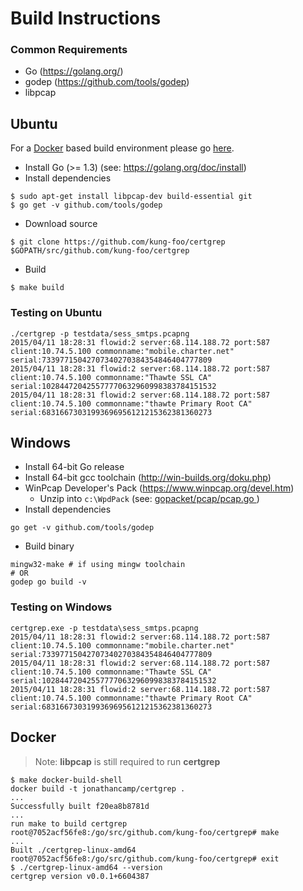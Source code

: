 Build Instructions
==================

### Common Requirements
* Go (https://golang.org/)
* godep (https://github.com/tools/godep)
* libpcap

Ubuntu
------

For a [Docker](https://www.docker.com/) based build environment please go [here](#Docker).

* Install Go (>= 1.3) (see: https://golang.org/doc/install)
* Install dependencies
```
$ sudo apt-get install libpcap-dev build-essential git
$ go get -v github.com/tools/godep
```
* Download source
```
$ git clone https://github.com/kung-foo/certgrep $GOPATH/src/github.com/kung-foo/certgrep
```
* Build
```
$ make build
```

### Testing on Ubuntu

```
./certgrep -p testdata/sess_smtps.pcapng
2015/04/11 18:28:31 flowid:2 server:68.114.188.72 port:587 client:10.74.5.100 commonname:"mobile.charter.net" serial:73397715042707340270384354846404777809
2015/04/11 18:28:31 flowid:2 server:68.114.188.72 port:587 client:10.74.5.100 commonname:"Thawte SSL CA" serial:102844720425577770632960998383784151532
2015/04/11 18:28:31 flowid:2 server:68.114.188.72 port:587 client:10.74.5.100 commonname:"thawte Primary Root CA" serial:68316673031993696956121215362381360273
```

Windows
-------
* Install 64-bit Go release
* Install 64-bit gcc toolchain (http://win-builds.org/doku.php)
* WinPcap Developer's Pack (https://www.winpcap.org/devel.htm)
    * Unzip into `c:\WpdPack` (see: [gopacket/pcap/pcap.go ](https://github.com/google/gopacket/blob/master/pcap/pcap.go#L15))
* Install dependencies
```
go get -v github.com/tools/godep
```
* Build binary
```
mingw32-make # if using mingw toolchain
# OR
godep go build -v
```

### Testing on Windows

```
certgrep.exe -p testdata\sess_smtps.pcapng
2015/04/11 18:28:31 flowid:2 server:68.114.188.72 port:587 client:10.74.5.100 commonname:"mobile.charter.net" serial:73397715042707340270384354846404777809
2015/04/11 18:28:31 flowid:2 server:68.114.188.72 port:587 client:10.74.5.100 commonname:"Thawte SSL CA" serial:102844720425577770632960998383784151532
2015/04/11 18:28:31 flowid:2 server:68.114.188.72 port:587 client:10.74.5.100 commonname:"thawte Primary Root CA" serial:68316673031993696956121215362381360273
```

Docker
------
> Note: **libpcap** is still required to run **certgrep**

```
$ make docker-build-shell
docker build -t jonathancamp/certgrep .
...
Successfully built f20ea8b8781d
...
run make to build certgrep
root@7052acf56fe8:/go/src/github.com/kung-foo/certgrep# make
...
Built ./certgrep-linux-amd64
root@7052acf56fe8:/go/src/github.com/kung-foo/certgrep# exit
$ ./certgrep-linux-amd64 --version
certgrep version v0.0.1+6604387
```
